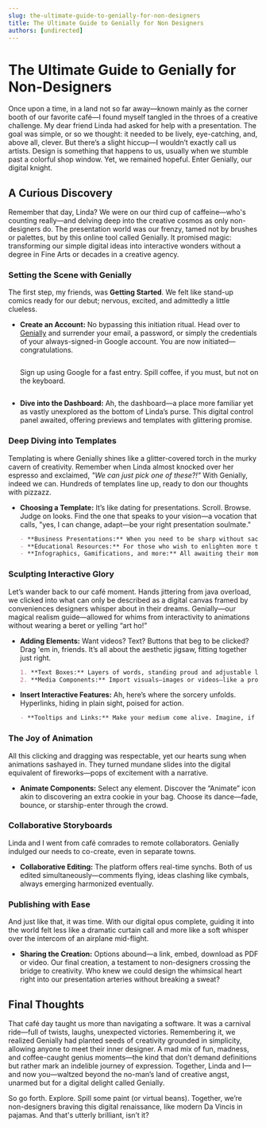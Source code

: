 ```yaml
---
slug: the-ultimate-guide-to-genially-for-non-designers
title: The Ultimate Guide to Genially for Non Designers
authors: [undirected]
---
```



# The Ultimate Guide to Genially for Non-Designers

Once upon a time, in a land not so far away—known mainly as the corner booth of our favorite café—I found myself tangled in the throes of a creative challenge. My dear friend Linda had asked for help with a presentation. The goal was simple, or so we thought: it needed to be lively, eye-catching, and, above all, clever. But there’s a slight hiccup—I wouldn’t exactly call us artists. Design is something that happens to us, usually when we stumble past a colorful shop window. Yet, we remained hopeful. Enter Genially, our digital knight.

## A Curious Discovery

Remember that day, Linda? We were on our third cup of caffeine—who's counting really—and delving deep into the creative cosmos as only non-designers do. The presentation world was our frenzy, tamed not by brushes or palettes, but by this online tool called Genially. It promised magic: transforming our simple digital ideas into interactive wonders without a degree in Fine Arts or decades in a creative agency.

### Setting the Scene with Genially

The first step, my friends, was **Getting Started**. We felt like stand-up comics ready for our debut; nervous, excited, and admittedly a little clueless. 

- **Create an Account:** No bypassing this initiation ritual. Head over to [Genially](https://www.genial.ly/) and surrender your email, a password, or simply the credentials of your always-signed-in Google account. You are now initiated—congratulations.

  ```markdown
  ```
  Sign up using Google for a fast entry. Spill coffee, if you must, but not on the keyboard.
  ```

- **Dive into the Dashboard:** Ah, the dashboard—a place more familiar yet as vastly unexplored as the bottom of Linda’s purse. This digital control panel awaited, offering previews and templates with glittering promise. 

### Deep Diving into Templates

Templating is where Genially shines like a glitter-covered torch in the murky cavern of creativity. Remember when Linda almost knocked over her espresso and exclaimed, *"We can just pick one of these?!"* With Genially, indeed we can. Hundreds of templates line up, ready to don our thoughts with pizzazz.

- **Choosing a Template:** It’s like dating for presentations. Scroll. Browse. Judge on looks. Find the one that speaks to your vision—a vocation that calls, "yes, I can change, adapt—be your right presentation soulmate."

  ```markdown
  - **Business Presentations:** When you need to be sharp without sacrificing color depth.
  - **Educational Resources:** For those who wish to enlighten more than just their spirits.
  - **Infographics, Gamifications, and more:** All awaiting their moment in the limelight.
  ```

### Sculpting Interactive Glory

Let’s wander back to our café moment. Hands jittering from java overload, we clicked into what can only be described as a digital canvas framed by conveniences designers whisper about in their dreams. Genially—our magical realism guide—allowed for whims from interactivity to animations without wearing a beret or yelling “art ho!”

- **Adding Elements:** Want videos? Text? Buttons that beg to be clicked? Drag 'em in, friends. It’s all about the aesthetic jigsaw, fitting together just right.

  ```markdown
  1. **Text Boxes:** Layers of words, standing proud and adjustable like a chilled out Jenga tower—move them around.
  2. **Media Components:** Import visuals—images or videos—like a pro art collector with a budding Picasso.
  ```

- **Insert Interactive Features:** Ah, here’s where the sorcery unfolds. Hyperlinks, hiding in plain sight, poised for action.

  ```markdown
  - **Tooltips and Links:** Make your medium come alive. Imagine, if you mash electricity with friendly ghosts. 
  ```

### The Joy of Animation

All this clicking and dragging was respectable, yet our hearts sung when animations sashayed in. They turned mundane slides into the digital equivalent of fireworks—pops of excitement with a narrative.

- **Animate Components:** Select any element. Discover the “Animate” icon akin to discovering an extra cookie in your bag. Choose its dance—fade, bounce, or starship-enter through the crowd.

### Collaborative Storyboards

Linda and I went from café comrades to remote collaborators. Genially indulged our needs to co-create, even in separate towns.

- **Collaborative Editing:** The platform offers real-time synchs. Both of us edited simultaneously—comments flying, ideas clashing like cymbals, always emerging harmonized eventually.

### Publishing with Ease

And just like that, it was time. With our digital opus complete, guiding it into the world felt less like a dramatic curtain call and more like a soft whisper over the intercom of an airplane mid-flight.

- **Sharing the Creation:** Options abound—a link, embed, download as PDF or video. Our final creation, a testament to non-designers crossing the bridge to creativity. Who knew we could design the whimsical heart right into our presentation arteries without breaking a sweat?

## Final Thoughts

That café day taught us more than navigating a software. It was a carnival ride—full of twists, laughs, unexpected victories. Remembering it, we realized Genially had planted seeds of creativity grounded in simplicity, allowing anyone to meet their inner designer. A mad mix of fun, madness, and coffee-caught genius moments—the kind that don’t demand definitions but rather mark an indelible journey of expression. Together, Linda and I—and now you—waltzed beyond the no-man’s land of creative angst, unarmed but for a digital delight called Genially.

So go forth. Explore. Spill some paint (or virtual beans). Together, we’re non-designers braving this digital renaissance, like modern Da Vincis in pajamas. And that's utterly brilliant, isn’t it?